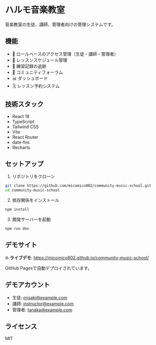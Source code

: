 # ハルモ音楽教室

音楽教室の生徒、講師、管理者向けの管理システムです。

## 機能

- 👤 ロールベースのアクセス管理（生徒・講師・管理者）
- 📅 レッスンスケジュール管理
- 🎵 練習記録の追跡
- 💬 コミュニティフォーラム
- 📊 ダッシュボード
- 🗓️ レッスン予約システム

## 技術スタック

- React 18
- TypeScript
- Tailwind CSS
- Vite
- React Router
- date-fns
- Recharts

## セットアップ

1. リポジトリをクローン
```bash
git clone https://github.com/micomico802/community-music-school.git
cd community-music-school
```

2. 依存関係をインストール
```bash
npm install
```

3. 開発サーバーを起動
```bash
npm run dev
```

## デモサイト

🌐 **ライブデモ**: https://micomico802.github.io/community-music-school/

GitHub Pagesで自動デプロイされています。

## デモアカウント

- 生徒: misaki@example.com
- 講師: instructor@example.com
- 管理者: tanaka@example.com

## ライセンス

MIT
